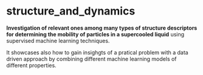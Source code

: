 # structure_and_dynamics

**Investigation of relevant ones among many types of structure descriptors for determining the mobility of particles in a supercooled liquid** using supervised machine learning techniques.

It showcases also how to gain insighgts of a pratical problem with a data driven approach by combining different machine learning models of different properties.
